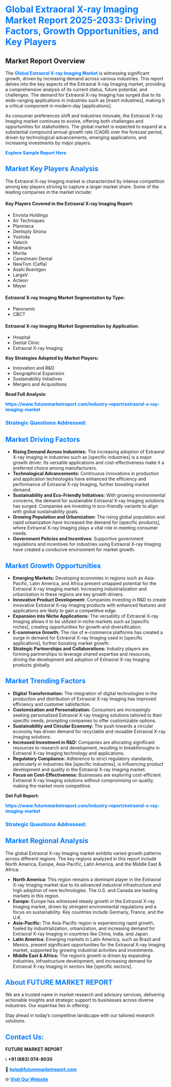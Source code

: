<h1 style="color: #007BFF;">Global Extraoral X-ray Imaging Market Report 2025-2033: Driving Factors, Growth Opportunities, and Key Players</h1>

<section id="overview">
<h2>Market Report Overview</h2>
<p>The <a href="https://www.futuremarketreport.com/industry-report/extraoral-x-ray-imaging-market" style="color: #007BFF; text-decoration: none;"><strong>Global Extraoral X-ray Imaging Market</strong></a> is witnessing significant growth, driven by increasing demand across various industries. This report delves into the key aspects of the Extraoral X-ray Imaging market, providing a comprehensive analysis of its current status, future potential, and challenges. The demand for Extraoral X-ray Imaging has surged due to its wide-ranging applications in industries such as [insert industries], making it a critical component in modern-day [applications].</p>
<p>As consumer preferences shift and industries innovate, the Extraoral X-ray Imaging market continues to evolve, offering both challenges and opportunities for stakeholders. The global market is expected to expand at a substantial compound annual growth rate (CAGR) over the forecast period, driven by technological advancements, emerging applications, and increasing investments by major players.</p>
</section>

<section id="overview">
<p><a href="https://www.futuremarketreport.com/request-sample/reportId=121930" style="color: #007BFF; text-decoration: none;"><strong>Explore Sample Report Here</strong></a></p>
</section>

<section id="key-players">
<h2 style="color: #007BFF;">Market Key Players Analysis</h2>
<p>The Extraoral X-ray Imaging market is characterized by intense competition among key players striving to capture a larger market share. Some of the leading companies in the market include:</p>
<h4>Key Players Covered in the Extraoral X-ray Imaging Report:</h4>
<ul><li>Envista Holdings</li><li>Air Techniques</li><li>Planmeca</li><li>Dentsply Sirona</li><li>Yoshida</li><li>Vatech</li><li>Midmark</li><li>Morita</li><li>Carestream Dental</li><li>NewTom (Cefla)</li><li>Asahi Roentgen</li><li>LargeV</li><li>Acteon</li><li>Meyer</li></ul>
<h4>Extraoral X-ray Imaging Market Segmentation by Type:</h4>
<ul><li>Panoramic</li><li>CBCT</li></ul>

<h4>Extraoral X-ray Imaging Market Segmentation by Application:</h4>
<ul><li>Hospital</li><li>Dental Clinic</li><li>Extraoral X-ray Imaging</li></ul>
<p><strong>Key Strategies Adopted by Market Players:</strong></p>
<ul>
<li>Innovation and R&D</li>
<li>Geographical Expansion</li>
<li>Sustainability Initiatives</li>
<li>Mergers and Acquisitions</li>
</ul>
</section>

<section>
<p><strong>Read Full Analysis: </strong></p><a href="https://www.futuremarketreport.com/industry-report/extraoral-x-ray-imaging-market" style="color: #007BFF; text-decoration: none;"><strong>https://www.futuremarketreport.com/industry-report/extraoral-x-ray-imaging-market</strong></a>
<h3 style="color: #007BFF;">Strategic Questions Addressed:</h3>
</section>

<section id="driving-factors">
<h2 style="color: #007BFF;">Market Driving Factors</h2>
<ul>
<li><strong>Rising Demand Across Industries:</strong> The increasing adoption of Extraoral X-ray Imaging in industries such as [specific industries] is a major growth driver. Its versatile applications and cost-effectiveness make it a preferred choice among manufacturers.</li>
<li><strong>Technological Advancements:</strong> Continuous innovations in production and application technologies have enhanced the efficiency and performance of Extraoral X-ray Imaging, further boosting market demand.</li>
<li><strong>Sustainability and Eco-Friendly Initiatives:</strong> With growing environmental concerns, the demand for sustainable Extraoral X-ray Imaging solutions has surged. Companies are investing in eco-friendly variants to align with global sustainability goals.</li>
<li><strong>Growing Population and Urbanization:</strong> The rising global population and rapid urbanization have increased the demand for [specific products], where Extraoral X-ray Imaging plays a vital role in meeting consumer needs.</li>
<li><strong>Government Policies and Incentives:</strong> Supportive government regulations and incentives for industries using Extraoral X-ray Imaging have created a conducive environment for market growth.</li>
</ul>
</section>

<section id="growth-opportunities">
<h2 style="color: #007BFF;">Market Growth Opportunities</h2>
<ul>
<li><strong>Emerging Markets:</strong> Developing economies in regions such as Asia-Pacific, Latin America, and Africa present untapped potential for the Extraoral X-ray Imaging market. Increasing industrialization and urbanization in these regions are key growth drivers.</li>
<li><strong>Innovative Product Development:</strong> Companies investing in R&D to create innovative Extraoral X-ray Imaging products with enhanced features and applications are likely to gain a competitive edge.</li>
<li><strong>Expansion into Niche Applications:</strong> The versatility of Extraoral X-ray Imaging allows it to be utilized in niche markets such as [specific niches], creating opportunities for growth and diversification.</li>
<li><strong>E-commerce Growth:</strong> The rise of e-commerce platforms has created a surge in demand for Extraoral X-ray Imaging used in [specific applications], further boosting market growth.</li>
<li><strong>Strategic Partnerships and Collaborations:</strong> Industry players are forming partnerships to leverage shared expertise and resources, driving the development and adoption of Extraoral X-ray Imaging products globally.</li>
</ul>
</section>

<section id="trending-factors">
<h2 style="color: #007BFF;">Market Trending Factors</h2>
<ul>
<li><strong>Digital Transformation:</strong> The integration of digital technologies in the production and distribution of Extraoral X-ray Imaging has improved efficiency and customer satisfaction.</li>
<li><strong>Customization and Personalization:</strong> Consumers are increasingly seeking personalized Extraoral X-ray Imaging solutions tailored to their specific needs, prompting companies to offer customizable options.</li>
<li><strong>Sustainability and Circular Economy:</strong> The push towards a circular economy has driven demand for recyclable and reusable Extraoral X-ray Imaging solutions.</li>
<li><strong>Increased Investment in R&D:</strong> Companies are allocating significant resources to research and development, resulting in breakthroughs in Extraoral X-ray Imaging technology and applications.</li>
<li><strong>Regulatory Compliance:</strong> Adherence to strict regulatory standards, particularly in industries like [specific industries], is influencing product development and quality in the Extraoral X-ray Imaging market.</li>
<li><strong>Focus on Cost-Effectiveness:</strong> Businesses are exploring cost-efficient Extraoral X-ray Imaging solutions without compromising on quality, making the market more competitive.</li>
</ul>
</section>

<section>
<p><strong>Get Full Report: </strong></p><a href="https://www.futuremarketreport.com/industry-report/extraoral-x-ray-imaging-market" style="color: #007BFF; text-decoration: none;"><strong>https://www.futuremarketreport.com/industry-report/extraoral-x-ray-imaging-market</strong></a>
<h3 style="color: #007BFF;">Strategic Questions Addressed:</h3>
</section>


<section id="regional-analysis">
<h2 style="color: #007BFF;">Market Regional Analysis</h2>
<p>The global Extraoral X-ray Imaging market exhibits varied growth patterns across different regions. The key regions analyzed in this report include North America, Europe, Asia-Pacific, Latin America, and the Middle East & Africa:</p>
<ul>
<li><strong>North America:</strong> This region remains a dominant player in the Extraoral X-ray Imaging market due to its advanced industrial infrastructure and high adoption of new technologies. The U.S. and Canada are leading markets in this region.</li>
<li><strong>Europe:</strong> Europe has witnessed steady growth in the Extraoral X-ray Imaging market, driven by stringent environmental regulations and a focus on sustainability. Key countries include Germany, France, and the U.K.</li>
<li><strong>Asia-Pacific:</strong> The Asia-Pacific region is experiencing rapid growth, fueled by industrialization, urbanization, and increasing demand for Extraoral X-ray Imaging in countries like China, India, and Japan.</li>
<li><strong>Latin America:</strong> Emerging markets in Latin America, such as Brazil and Mexico, present significant opportunities for the Extraoral X-ray Imaging market, supported by growing industrial activities and investments.</li>
<li><strong>Middle East & Africa:</strong> The region’s growth is driven by expanding industries, infrastructure development, and increasing demand for Extraoral X-ray Imaging in sectors like [specific sectors].</li>
</ul>
</section>

<footer>
<h2 style="color: #007BFF;">About FUTURE MARKET REPORT</h2>
<p>We are a trusted name in market research and advisory services, delivering actionable insights and strategic support to businesses across diverse industries. Our expertise lies in offering:</p>

<p>Stay ahead in today’s competitive landscape with our tailored research solutions.</p>

<h2 style="color: #007BFF;">Contact Us:</h2>
<p><strong>FUTURE MARKET REPORT</strong></p>
<p>📞 <strong>+91 (883) 074-8030</strong></p>
<p>📧 <strong><a href="mailto:help@futuremarketreport.com" style="color: #007BFF;">help@futuremarketreport.com</a></strong></p>
<p>🌐 <strong><a href="https://www.futuremarketreport.com/" style="color: #007BFF;">Visit Our Website</a></strong></p>
</footer>